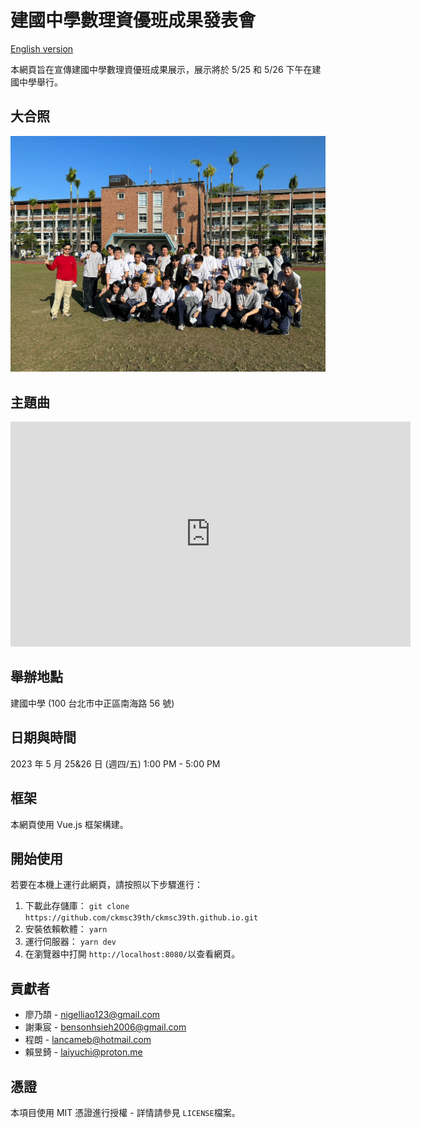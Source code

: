 # 建國中學數理資優班成果發表會

[English version](./README.md)

本網頁旨在宣傳建國中學數理資優班成果展示，展示將於 5/25 和 5/26 下午在建國中學舉行。

## 大合照

![groupPhoto](./public/groupPhoto.jpg)

## 主題曲

<iframe width="640" height="360" src="https://www.youtube-nocookie.com/embed/z0jQZxH7NgM" title="YouTube video player" frameborder="0" allow="accelerometer; autoplay; clipboard-write; encrypted-media; gyroscope; picture-in-picture; web-share" allowfullscreen></iframe>

## 舉辦地點

建國中學 (100 台北市中正區南海路 56 號)


## 日期與時間

2023 年 5 月 25&26 日 (週四/五) 1:00 PM - 5:00 PM

## 框架

本網頁使用 Vue.js 框架構建。

## 開始使用

若要在本機上運行此網頁，請按照以下步驟進行：

1. 下載此存儲庫：
   `git clone https://github.com/ckmsc39th/ckmsc39th.github.io.git`
2. 安裝依賴軟體：
   `yarn`
3. 運行伺服器：
   `yarn dev`
4. 在瀏覽器中打開 `http://localhost:8080/`以查看網頁。

## 貢獻者

- 廖乃頡 - [nigelliao123@gmail.com](mailto:nigelliao123@gmail.com)
- 謝秉宸 - [bensonhsieh2006@gmail.com](mailto:bensonhsieh2006@gmail.com)
- 程朗 - [lancameb@hotmail.com](mailto:lancameb@hotmail.com)
- 賴昱錡 - [laiyuchi@proton.me](mailto:laiyuchi@proton.me)

## 憑證

本項目使用 MIT 憑證進行授權 - 詳情請參見 `LICENSE`檔案。

